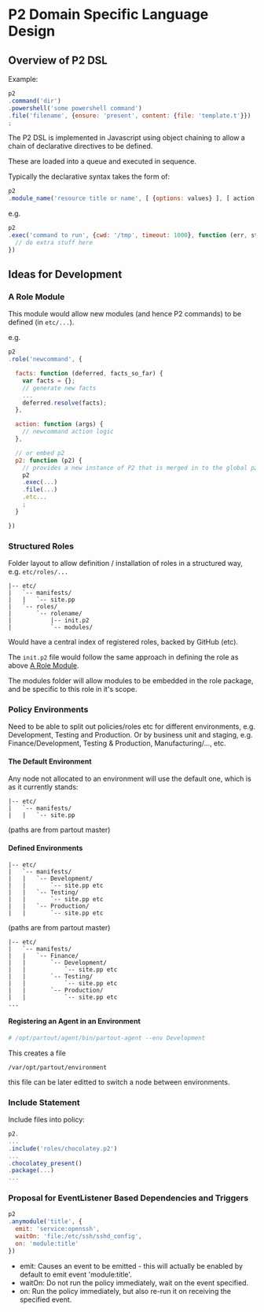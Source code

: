 # P2 Domain Specific Language Design

## Overview of P2 DSL

Example:
```javascript
p2
.command('dir')
.powershell('some powershell command')
.file('filename', {ensure: 'present', content: {file: 'template.t'}})
;
```

The P2 DSL is implemented in Javascript using object chaining to allow a chain of declarative directives to be defined.

These are loaded into a queue and executed in sequence.

Typically the declarative syntax takes the form of:
```javascript
p2
.module_name('resource title or name', [ {options: values} ], [ action complete function ])
```
e.g.
```javascript
p2
.exec('command to run', {cwd: '/tmp', timeout: 1000}, function (err, stdout, stderr) {
  // do extra stuff here
})
```

## Ideas for Development

### A Role Module
This module would allow new modules (and hence P2 commands) to be defined (in ```etc/...```).

e.g.
```javascript
p2
.role('newcommand', {

  facts: function (deferred, facts_so_far) {
    var facts = {};
    // generate new facts
    ...
    deferred.resolve(facts);
  },

  action: function (args) {
    // newcommand action logic
  },

  // or embed p2
  p2: function (p2) {
    // provides a new instance of P2 that is merged in to the global p2 instance
    p2
    .exec(...)
    .file(...)
    .etc...
    ;
  }

})
```

### Structured Roles
Folder layout to allow definition / installation of roles in a structured way, e.g. ```etc/roles/...```

```
|-- etc/
|   `-- manifests/
|   |   `-- site.pp
|   `-- roles/
|       `-- rolename/
|           |-- init.p2
|           `-- modules/

```
Would have a central index of registered roles, backed by GitHub (etc).

The ```init.p2``` file would follow the same approach in defining the role as above [A Role Module](#a-role-module).

The modules folder will allow modules to be embedded in the role package, and be specific to this role in it's scope.

### Policy Environments
Need to be able to split out policies/roles etc for different environments, e.g. Development, Testing and Production.
Or by business unit and staging, e.g. Finance/Development, Testing & Production, Manufacturing/..., etc.

#### The Default Environment
Any node not allocated to an environment will use the default one, which is as it currently stands:
```
|-- etc/
|   `-- manifests/
|   |   `-- site.pp
```
(paths are from partout master)

#### Defined Environments
```
|-- etc/
|   `-- manifests/
|   |   `-- Development/
|   |       `-- site.pp etc
|   |   `-- Testing/
|   |       `-- site.pp etc
|   |   `-- Production/
|   |       `-- site.pp etc

```
(paths are from partout master)


```
|-- etc/
|   `-- manifests/
|   |   `-- Finance/
|   |       `-- Development/
|   |           `-- site.pp etc
|   |       `-- Testing/
|   |           `-- site.pp etc
|   |       `-- Production/
|   |           `-- site.pp etc
...

```

#### Registering an Agent in an Environment

```bash
# /opt/partout/agent/bin/partout-agent --env Development
```

This creates a file
```
/var/opt/partout/environment
```

this file can be later editted to switch a node between environments.


### Include Statement
Include files into policy:

```javascript
p2.
...
.include('roles/chocolatey.p2')
...
.chocolatey_present()
.package(...)
...

```

### Proposal for EventListener Based Dependencies and Triggers

```javascript
p2
.anymodule('title', {
  emit: 'service:openssh',
  waitOn: 'file:/etc/ssh/sshd_config',
  on: 'module:title'
})
```
* emit: Causes an event to be emitted - this will actually be enabled by default to emit event 'module:title'.
* waitOn: Do not run the policy immediately, wait on the event specified.
* on: Run the policy immediately, but also re-run it on receiving the specified event.
